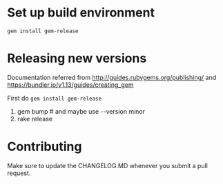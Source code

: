 # Set up build environment

    gem install gem-release


# Releasing new versions

Documentation referred from http://guides.rubygems.org/publishing/ and https://bundler.io/v1.13/guides/creating_gem

First do `gem install gem-release`

1. gem bump  # and maybe use --version minor
2. rake release

# Contributing
Make sure to update the CHANGELOG.MD whenever you submit a pull request. 

